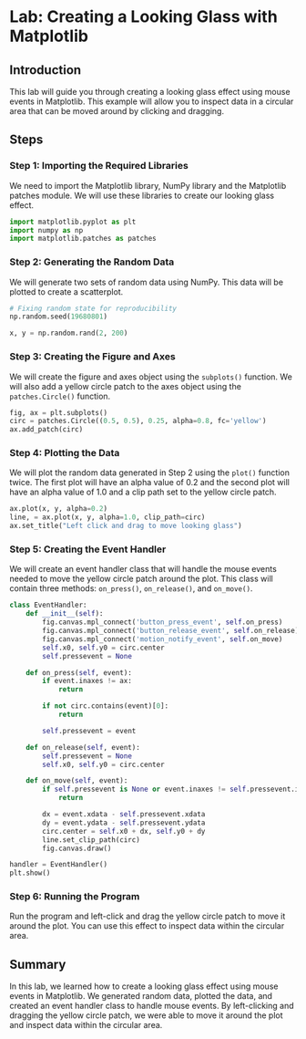 # Lab: Creating a Looking Glass with Matplotlib

## Introduction

This lab will guide you through creating a looking glass effect using mouse events in Matplotlib. This example will allow you to inspect data in a circular area that can be moved around by clicking and dragging.

## Steps

### Step 1: Importing the Required Libraries

We need to import the Matplotlib library, NumPy library and the Matplotlib patches module. We will use these libraries to create our looking glass effect.

```python
import matplotlib.pyplot as plt
import numpy as np
import matplotlib.patches as patches
```

### Step 2: Generating the Random Data

We will generate two sets of random data using NumPy. This data will be plotted to create a scatterplot.

```python
# Fixing random state for reproducibility
np.random.seed(19680801)

x, y = np.random.rand(2, 200)
```

### Step 3: Creating the Figure and Axes

We will create the figure and axes object using the `subplots()` function. We will also add a yellow circle patch to the axes object using the `patches.Circle()` function.

```python
fig, ax = plt.subplots()
circ = patches.Circle((0.5, 0.5), 0.25, alpha=0.8, fc='yellow')
ax.add_patch(circ)
```

### Step 4: Plotting the Data

We will plot the random data generated in Step 2 using the `plot()` function twice. The first plot will have an alpha value of 0.2 and the second plot will have an alpha value of 1.0 and a clip path set to the yellow circle patch.

```python
ax.plot(x, y, alpha=0.2)
line, = ax.plot(x, y, alpha=1.0, clip_path=circ)
ax.set_title("Left click and drag to move looking glass")
```

### Step 5: Creating the Event Handler

We will create an event handler class that will handle the mouse events needed to move the yellow circle patch around the plot. This class will contain three methods: `on_press()`, `on_release()`, and `on_move()`.

```python
class EventHandler:
    def __init__(self):
        fig.canvas.mpl_connect('button_press_event', self.on_press)
        fig.canvas.mpl_connect('button_release_event', self.on_release)
        fig.canvas.mpl_connect('motion_notify_event', self.on_move)
        self.x0, self.y0 = circ.center
        self.pressevent = None

    def on_press(self, event):
        if event.inaxes != ax:
            return

        if not circ.contains(event)[0]:
            return

        self.pressevent = event

    def on_release(self, event):
        self.pressevent = None
        self.x0, self.y0 = circ.center

    def on_move(self, event):
        if self.pressevent is None or event.inaxes != self.pressevent.inaxes:
            return

        dx = event.xdata - self.pressevent.xdata
        dy = event.ydata - self.pressevent.ydata
        circ.center = self.x0 + dx, self.y0 + dy
        line.set_clip_path(circ)
        fig.canvas.draw()

handler = EventHandler()
plt.show()
```

### Step 6: Running the Program

Run the program and left-click and drag the yellow circle patch to move it around the plot. You can use this effect to inspect data within the circular area.

## Summary

In this lab, we learned how to create a looking glass effect using mouse events in Matplotlib. We generated random data, plotted the data, and created an event handler class to handle mouse events. By left-clicking and dragging the yellow circle patch, we were able to move it around the plot and inspect data within the circular area.
